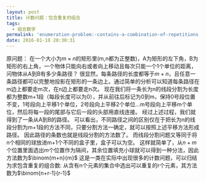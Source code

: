 ```yaml
---
layout: post
title: 计数问题：包含重复的组合
tags:
  - 组合数学
permalink: 'enumeration-problem:-contains-a-combination-of-repetitions'
date: 2016-01-10 20:30:31
---
```


原问题：
在一个大小为$m\times n$的矩形里(m,n都为正整数)，A为矩形的左下角，B为矩形的右上角，一个物体只能向右或者向上移动且每次只能一个1个单位的距离，问物体从A到B有多少条路径？
很显然，每条路径的长度都等于$m+n$，且任意一条路径都可以完整地投影在矩形的一条边上。通过简单的分析可以知道每条路径在m边上都要走m次，在n边上都要走n次。
现在我们将一条长为n的线段分割为长度都为整数m+1段（每段长度可以为0），并从前往后标记为0到m，保持0号段位置不变，1号段向上平移1个单位，2号段向上平移2个单位...m号段向上平移m个单位，然后将每一段的尾部与它后一段的头部用直线连接。
经过上述过程，我们就得到了一条从A到B的路径。
可以看出，不同路径之间的区别仅在于把长为n的线段分割为m+1段的方法不同，只要分割方法一确定，就可以按照上述平移方法形成路径。
因此路径的条数也就是线段分割的方法数了。
而线段分割问题又等同于将n个相同的球放进m+1个不同的盒子里，盒子可以为空。
这样就简单了，从$n+m$个位置里面选出$m$个位置作为隔间，其余位置填充小球就可以得到一种分法，因此方法数为$\binom{m+n}{m}$
这是一类在实际中出现很多的计数问题，可以归结为求包含重复的组合数:
从含有n个元素的集合中选出可以重复的r个元素，其方法数为$\binom{n+r-1}{r-1}$






